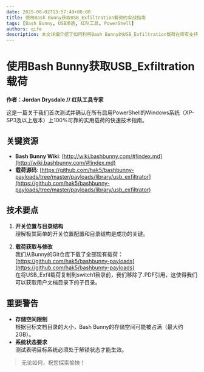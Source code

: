 ```yaml
---
date: 2025-08-02T13:57:49+08:00
title: 使用Bash Bunny获取USB_Exfiltration载荷的实战指南
tags: [Bash Bunny, USB渗透, 红队工具, PowerShell]
authors: qife
description: 本文详细介绍了如何利用Bash Bunny的USB_Exfiltration载荷在所有支持PowerShell的Windows系统（XP-SP3及以上版本）上实现100%可靠的数据窃取，包括目录结构配置和注意事项。
---
```


# 使用Bash Bunny获取USB_Exfiltration载荷

**作者：Jordan Drysdale // 红队工具专家**

这是一篇关于我们首次测试并确认在所有启用PowerShell的Windows系统（XP-SP3及以上版本）上100%可靠的实用载荷的快速技术指南。

## 关键资源
- **Bash Bunny Wiki**: [http://wiki.bashbunny.com/#!index.md](http://wiki.bashbunny.com/#!index.md)
- **载荷源码**: [https://github.com/hak5/bashbunny-payloads/tree/master/payloads/library/usb_exfiltrator](https://github.com/hak5/bashbunny-payloads/tree/master/payloads/library/usb_exfiltrator)

## 技术要点
1. **开关位置与目录结构**  
   理解极其简单的开关位置配置和目录结构是成功的关键。

2. **载荷获取与修改**  
   我们从Bunny的Git仓库下载了全部现有载荷：[https://github.com/hak5/bashbunny-payloads](https://github.com/hak5/bashbunny-payloads)  
   在将USB_Exfil载荷复制到switch1目录前，我们移除了.PDF引用，这使得我们可以获取用户文档目录下的子目录。

## 重要警告
- **存储空间限制**  
  根据目标文档目录的大小，Bash Bunny的存储空间可能被占满（最大约2GB）。
- **系统状态要求**  
  测试表明目标系统必须处于解锁状态才能生效。

> 无论如何，祝您探索愉快！